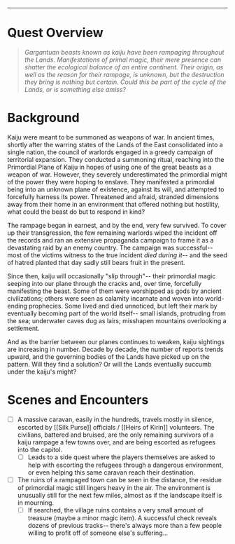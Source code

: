___
# Quest Overview

>*Gargantuan beasts known as kaiju have been rampaging throughout the Lands. Manifestations of primal magic, their mere presence can shatter the ecological balance of an entire continent. Their origin, as well as the reason for their rampage, is unknown, but the destruction they bring is nothing but certain. Could this be part of the cycle of the Lands, or is something else amiss?*
# Background

Kaiju were meant to be summoned as weapons of war. In ancient times, shortly after the warring states of the Lands of the East consolidated into a single nation, the council of warlords engaged in a greedy campaign of territorial expansion. They conducted a summoning ritual, reaching into the Primordial Plane of Kaiju in hopes of using one of the great beasts as a weapon of war. However, they severely underestimated the primordial might of the power they were hoping to enslave. They manifested a primordial being into an unknown plane of existence, against its will, and attempted to forcefully harness its power. Threatened and afraid, stranded dimensions away from their home in an environment that offered nothing but hostility, what could the beast do but to respond in kind? 

The rampage began in earnest, and by the end, very few survived. To cover up their transgression, the few remaining warlords wiped the incident off the records and ran an extensive propaganda campaign to frame it as a devastating raid by an enemy country. The campaign was successful-- most of the victims witness to the true incident *died during it*-- and the seed of hatred planted that day sadly still bears fruit in the present. 

Since then, kaiju will occasionally "slip through"-- their primordial magic seeping into our plane through the cracks and, over time, forcefully manifesting the beast. Some of them were worshipped as gods by ancient civilizations; others were seen as calamity incarnate and woven into world-ending prophecies. Some lived and died unnoticed, but left their mark by eventually becoming part of the world itself-- small islands, protruding from the sea; underwater caves dug as lairs; misshapen mountains overlooking a settlement. 

And as the barrier between our planes continues to weaken, kaiju sightings are increasing in number. Decade by decade, the number of reports trends upward, and the governing bodies of the Lands have picked up on the pattern. Will they find a solution? Or will the Lands eventually succumb under the kaiju's might?

# Scenes and Encounters

- [ ] A massive caravan, easily in the hundreds, travels mostly in silence, escorted by [[Silk Purse]] officials / [[Heirs of Kirin]] volunteers. The civilians, battered and bruised, are the only remaining survivors of a kaiju rampage a few towns over, and are being escorted as refugees into the capitol.
	- [ ] Leads to a side quest where the players themselves are asked to help with escorting the refugees through a dangerous environment, or even helping this same caravan reach their destination.
- [ ] The ruins of a rampaged town can be seen in the distance, the residue of primordial magic still lingers heavy in the air. The environment is unusually still for the next few miles, almost as if the landscape itself is in mourning.
	- [ ] If searched, the village ruins contains a very small amount of treasure (maybe a minor magic item). A successful check reveals dozens of previous tracks-- there's always more than a few people willing to profit off of someone else's suffering...